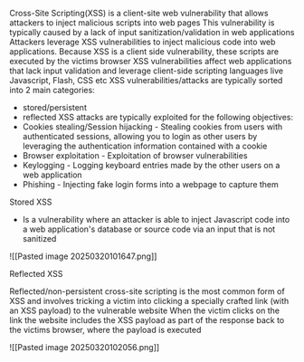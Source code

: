 
Cross-Site Scripting(XSS) is a client-site web vulnerability that allows attackers to inject malicious scripts into web pages
This vulnerability is typically caused by a lack of input sanitization/validation in web applications
Attackers leverage XSS vulnerabilities to inject malicious code into web applications. Because XSS is a client side vulnerability, these scripts are executed by the victims browser
XSS vulnerabilities affect web applications that lack input validation and leverage client-side scripting languages live Javascript, Flash, CSS etc
XSS vulnerabilities/attacks are typically sorted into 2 main categories:
 - stored/persistent
 - reflected
XSS attacks are typically exploited for the following objectives:
- Cookies stealing/Session hijacking - Stealing cookies from users with authenticated sessions, allowing you to login as other users by leveraging the authentication information contained with a cookie
- Browser exploitation - Exploitation of browser vulnerabilities
- Keylogging - Logging keyboard entries made by the other users on a web application
- Phishing - Injecting fake login forms into a webpage to capture them


Stored XSS

- Is a vulnerability where an attacker is able to inject Javascript code into a web application's database or source code via an input that is not sanitized

![[Pasted image 20250320101647.png]]


Reflected XSS

Reflected/non-persistent cross-site scripting is the most common form of XSS and involves tricking a victim into clicking a specially crafted link (with an XSS payload) to the vulnerable website
When the victim clicks on the link the website includes the XSS payload as part of the response back to the victims browser, where the payload is executed

![[Pasted image 20250320102056.png]]




